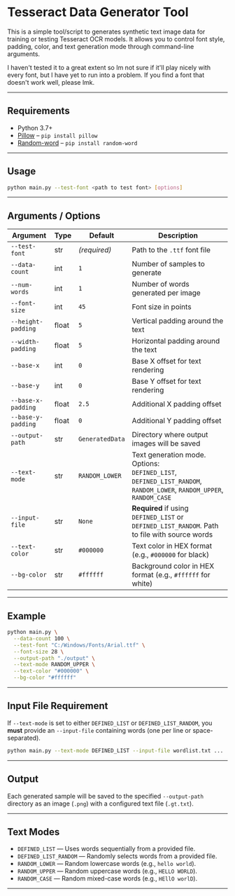 # Tesseract Data Generator Tool     


This is a simple tool/script to generates synthetic text image data for training or testing Tesseract OCR models. It allows you to control font style, padding, color, and text generation mode through command-line arguments. 

I haven't tested it to a great extent so Im not sure if it'll play nicely with every font, but I have yet to run into a problem. If you find a font that doesn't work well, please lmk.

---

## Requirements

- Python 3.7+
- [Pillow](https://pypi.org/project/Pillow/) – `pip install pillow`
- [Random-word](https://pypi.org/project/random-word/) – `pip install random-word`

---

## Usage

```bash
python main.py --test-font <path to test font> [options]
````

---

## Arguments / Options

| Argument           | Type  | Default         | Description                                                                                                             |
| ------------------ | ----- | --------------- | ----------------------------------------------------------------------------------------------------------------------- |
| `--test-font`      | str   | *(required)*    | Path to the `.ttf` font file                                                                                            |
| `--data-count`     | int   | `1`             | Number of samples to generate                                                                                           |
| `--num-words`      | int   | `1`             | Number of words generated per image                                                                                     |
| `--font-size`      | int   | `45`            | Font size in points                                                                                                     |
| `--height-padding` | float | `5`             | Vertical padding around the text                                                                                        |
| `--width-padding`  | float | `5`             | Horizontal padding around the text                                                                                      |
| `--base-x`         | int   | `0`             | Base X offset for text rendering                                                                                        |
| `--base-y`         | int   | `0`             | Base Y offset for text rendering                                                                                        |
| `--base-x-padding` | float | `2.5`           | Additional X padding offset                                                                                             |
| `--base-y-padding` | float | `0`             | Additional Y padding offset                                                                                             |
| `--output-path`    | str   | `GeneratedData` | Directory where output images will be saved                                                                             |
| `--text-mode`      | str   | `RANDOM_LOWER`  | Text generation mode. Options:<br> `DEFINED_LIST`, `DEFINED_LIST_RANDOM`, `RANDOM_LOWER`, `RANDOM_UPPER`, `RANDOM_CASE` |
| `--input-file`     | str   | `None`          | **Required** if using `DEFINED_LIST` or `DEFINED_LIST_RANDOM`. Path to file with source words                           |
| `--text-color`     | str   | `#000000`       | Text color in HEX format (e.g., `#000000` for black)                                                                    |
| `--bg-color`       | str   | `#ffffff`       | Background color in HEX format (e.g., `#ffffff` for white)                                                              |

---


## Example

```bash
python main.py \
  --data-count 100 \
  --test-font "C:/Windows/Fonts/Arial.ttf" \
  --font-size 28 \
  --output-path "./output" \
  --text-mode RANDOM_UPPER \
  --text-color "#000000" \
  --bg-color "#ffffff"
```

---

## Input File Requirement

If `--text-mode` is set to either `DEFINED_LIST` or `DEFINED_LIST_RANDOM`, you **must** provide an `--input-file` containing words (one per line or space-separated).

```bash
python main.py --text-mode DEFINED_LIST --input-file wordlist.txt ...
```
---
## Output

Each generated sample will be saved to the specified `--output-path` directory as an image (`.png`) with a configured text file (`.gt.txt`).

---

## Text Modes

* `DEFINED_LIST` — Uses words sequentially from a provided file.
* `DEFINED_LIST_RANDOM` — Randomly selects words from a provided file.
* `RANDOM_LOWER` — Random lowercase words (e.g., `hello world`).
* `RANDOM_UPPER` — Random uppercase words (e.g., `HELLO WORLD`).
* `RANDOM_CASE` — Random mixed-case words (e.g., `HEllO worlD`).

---
